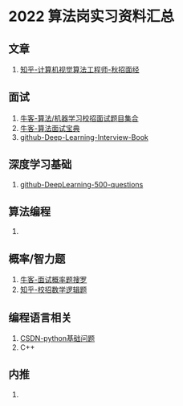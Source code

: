 # 2022 算法岗实习资料汇总

## 文章

1. [知乎-计算机视觉算法工程师-秋招面经](https://zhuanlan.zhihu.com/p/399813916)

## 面试

1. [牛客-算法/机器学习校招面试题目集合](https://www.nowcoder.com/ta/review-ml?query=&asc=true&order=&tagQuery=&page=1)
1. [牛客-算法面试宝典](https://www.nowcoder.com/tutorial/95/17d29b1ea4bc438f8d61e90db54e6cc0)
1. [github-Deep-Learning-Interview-Book](https://github.com/amusi/Deep-Learning-Interview-Book)

## 深度学习基础

1. [github-DeepLearning-500-questions](https://github.com/scutan90/DeepLearning-500-questions)

## 算法编程

1. 

## 概率/智力题

1. [牛客-面试概率题搜罗](https://www.nowcoder.com/discuss/400248?type=2)
1. [知乎-校招数学逻辑题](https://zhuanlan.zhihu.com/p/81368406)

## 编程语言相关

1. [CSDN-python基础问题](https://blog.csdn.net/weixin_30662011/article/details/98505273)
1. C++

## 内推

1. 
